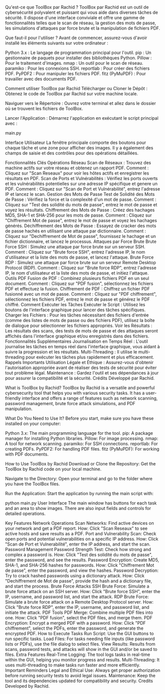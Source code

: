 Qu'est-ce que ToolBox par Rachid ?
ToolBox par Rachid est un outil de cybersécurité polyvalent et puissant qui vous aide dans diverses tâches de sécurité. Il dispose d'une interface conviviale et offre une gamme de fonctionnalités telles que le scan de réseau, la gestion des mots de passe, les simulations d'attaques par force brute et la manipulation de fichiers PDF.

Que faut-il pour l'utiliser ?
Avant de commencer, assurez-vous d'avoir installé les éléments suivants sur votre ordinateur :

Python 3.x : Le langage de programmation principal pour l'outil.
pip : Un gestionnaire de paquets pour installer des bibliothèques Python.
Pillow : Pour le traitement d'images.
nmap : Un outil pour le scan de réseau.
paramiko : Pour les connexions SSH.
reportlab : Pour créer des fichiers PDF.
PyPDF2 : Pour manipuler les fichiers PDF.
fitz (PyMuPDF) : Pour travailler avec des documents PDF.

Comment utiliser ToolBox par Rachid
Télécharger ou Cloner le Dépôt : Obtenez le code de ToolBox par Rachid sur votre machine locale.

Naviguer vers le Répertoire : Ouvrez votre terminal et allez dans le dossier où se trouvent les fichiers de ToolBox.

Lancer l'Application : Démarrez l'application en exécutant le script principal avec :

main.py

Interface Utilisateur
La fenêtre principale comporte des boutons pour chaque tâche et une zone pour afficher des images. Il y a également des champs de saisie et des contrôles pour des opérations détaillées.

Fonctionnalités Clés
Opérations Réseau
Scan de Réseaux : Trouvez des machine actifs sur votre réseau et obtenez un rapport PDF.
Comment : Cliquez sur "Scan Reseaux" pour voir les hôtes actifs et enregistrer les résultats en PDF.
Scan de Ports et Vulnérabilités : Vérifiez les ports ouverts et les vulnérabilités potentielles sur une adresse IP spécifique et genere un PDF.
Comment : Cliquez sur "Scan de Port et Vulnérabilité", entrez l'adresse IP et lancez le scan.
Gestion des Mots de Passe
Test de Solidité des Mots de Passe : Vérifiez la force et la complexité d'un mot de passe.
Comment : Cliquez sur "Test des solidité du mots de passe", entrez le mot de passe et voyez les résultats.
Chiffrement des Mots de Passe : Créez des hachages MD5, SHA-1 et SHA-256 pour les mots de passe.
Comment : Cliquez sur "Chiffrement Mot de passe", entrez le mot de passe et voyez les hachages générés.
Déchiffrement des Mots de Passe : Essayez de cracker des mots de passe hachés en utilisant une attaque par dictionnaire.
Comment : Cliquez sur "Dechiffrement de Mot de passe", fournissez le hachage et un fichier dictionnaire, et lancez le processus.
Attaques par Force Brute
Brute Force SSH : Simulez une attaque par force brute sur un serveur SSH.
Comment : Cliquez sur "Brute force SSH", entrez l'adresse IP, le nom d'utilisateur et la liste des mots de passe, et lancez l'attaque.
Brute Force RDP : Simulez une attaque par force brute sur un serveur Remote Desktop Protocol (RDP).
Comment : Cliquez sur "Brute force RDP", entrez l'adresse IP, le nom d'utilisateur et la liste des mots de passe, et initiez l'attaque.
Outils PDF
Fusion de PDF : Combinez plusieurs fichiers PDF en un seul document.
Comment : Cliquez sur "PDF fusion", sélectionnez les fichiers PDF et effectuez la fusion.
Chiffrement de PDF : Chiffrez un fichier PDF fusionné avec un mot de passe.
Comment : Cliquez sur "PDF chiffrement", sélectionnez les fichiers PDF, entrez le mot de passe et générez le PDF chiffré.
Comment Exécuter les Tâches
Exécuter le Script : Utilisez les boutons de l'interface graphique pour lancer des tâches spécifiques.
Charger les Fichiers : Pour les tâches nécessitant des fichiers d'entrée (comme des listes de mots de passe ou des fichiers PDF), utilisez la boîte de dialogue pour sélectionner les fichiers appropriés.
Voir les Résultats : Les résultats des scans, des tests de mots de passe et des attaques seront affichés dans l'interface graphique et/ou enregistrés dans des fichiers.
Fonctionnalités Supplémentaires
Journalisation en Temps Réel : L'outil journalise les tâches en temps réel dans l'interface graphique, vous aidant à suivre la progression et les résultats.
Multi-Threading : Il utilise le multi-threading pour exécuter les tâches plus rapidement et plus efficacement.
Rappels Importants
Utilisation Légale et Éthique : Assurez-vous d'obtenir l'autorisation appropriée avant de réaliser des tests de sécurité pour éviter tout problème légal.
Maintenance : Gardez l'outil et ses dépendances à jour pour assurer la compatibilité et la sécurité.
Crédits
Développé par Rachid.

What is ToolBox by Rachid?
ToolBox by Rachid is a versatile and powerful cybersecurity tool that helps you with various security tasks. It has a user-friendly interface and offers a range of features such as network scanning, password management, brute force attack simulations, and PDF manipulation.

What Do You Need to Use It?
Before you start, make sure you have these installed on your computer:

Python 3.x: The main programming language for the tool.
pip: A package manager for installing Python libraries.
Pillow: For image processing.
nmap: A tool for network scanning.
paramiko: For SSH connections.
reportlab: For creating PDFs.
PyPDF2: For handling PDF files.
fitz (PyMuPDF): For working with PDF documents.


How to Use ToolBox by Rachid
Download or Clone the Repository: Get the ToolBox by Rachid code on your local machine.

Navigate to the Directory: Open your terminal and go to the folder where you have the ToolBox files.

Run the Application: Start the application by running the main script with:


python main.py
User Interface
The main window has buttons for each task and an area to show images. There are also input fields and controls for detailed operations.

Key Features
Network Operations
Scan Networks: Find active devices on your network and get a PDF report.
How: Click "Scan Reseaux" to see active hosts and save results as a PDF.
Port and Vulnerability Scan: Check open ports and potential vulnerabilities on a specific IP address.
How: Click "Scan de Port et Vulnerabilité", enter the IP address, and start the scan.
Password Management
Password Strength Test: Check how strong and complex a password is.
How: Click "Test des solidité du mots de passe", enter the password, and see the results.
Password Encryption: Create MD5, SHA-1, and SHA-256 hashes for passwords.
How: Click "Chiffrement Mot de passe", enter the password, and view the hashes.
Password Decryption: Try to crack hashed passwords using a dictionary attack.
How: Click "Dechiffrement de Mot de passe", provide the hash and a dictionary file, and start the process.
Brute Force Attacks
SSH Brute Force: Simulate a brute force attack on an SSH server.
How: Click "Brute force SSH", enter the IP, username, and password list, and start the attack.
RDP Brute Force: Simulate a brute force attack on a Remote Desktop Protocol server.
How: Click "Brute force RDP", enter the IP, username, and password list, and initiate the attack.
PDF Tools
PDF Merge: Combine multiple PDF files into one.
How: Click "PDF fusion", select the PDF files, and merge them.
PDF Encryption: Encrypt a merged PDF with a password.
How: Click "PDF chiffrement", select the PDFs, enter the password, and generate the encrypted PDF.
How to Execute Tasks
Run Script: Use the GUI buttons to run specific tasks.
Load Files: For tasks needing file inputs (like password lists or PDFs), use the file dialog to select files.
View Results: Results from scans, password tests, and attacks will show in the GUI and/or be saved to files.
Extra Features
Real-Time Logging: The tool logs tasks in real-time within the GUI, helping you monitor progress and results.
Multi-Threading: It uses multi-threading to make tasks run faster and more efficiently.
Important Reminders
Legal and Ethical Use: Always get proper authorization before running security tests to avoid legal issues.
Maintenance: Keep the tool and its dependencies updated for compatibility and security.
Credits
Developed by Rachid.